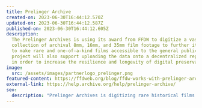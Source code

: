 ```yaml
---
title: Prelinger Archive
created-on: 2023-06-30T16:44:12.570Z
updated-on: 2023-06-30T16:44:12.587Z
published-on: 2023-06-30T16:44:12.605Z
description:
  The Prelinger Archives is using its award from FFDW to digitize a vast
  collection of archival 8mm, 16mm, and 35mm film footage to further its mission
  to make rare and one-of-a-kind films accessible to the general public. This
  project will also support uploading the data onto a decentralized repository
  in order to increase the resilience and longevity of digital preservation.
image:
  src: /assets/images/partnerlogo_prelinger.png
featured-content: https://ffdweb.org/blog/ffdw-works-with-prelinger-archives-to-make-rare-historic-films-more-accessible-using-the-decentralized-web
external-link: https://help.archive.org/help/prelinger-archive/
seo:
  description: "Prelinger Archives is digitizing rare historical films and preserving them on decentralized storage, making unique 8mm, 16mm, and 35mm footage accessible to the public."
---
```

